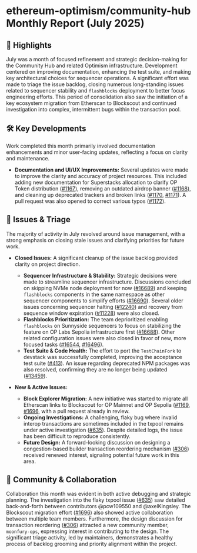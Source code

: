 # ethereum-optimism/community-hub Monthly Report (July 2025)

## 🚀 Highlights
July was a month of focused refinement and strategic decision-making for the Community Hub and related Optimism infrastructure. Development centered on improving documentation, enhancing the test suite, and making key architectural choices for sequencer operations. A significant effort was made to triage the issue backlog, closing numerous long-standing issues related to sequencer stability and `flashblocks` deployment to better focus engineering efforts. This period of consolidation also saw the initiation of a key ecosystem migration from Etherscan to Blockscout and continued investigation into complex, intermittent bugs within the transaction pool.

## 🛠️ Key Developments
Work completed this month primarily involved documentation enhancements and minor user-facing updates, reflecting a focus on clarity and maintenance.

- **Documentation and UI/UX Improvements:** Several updates were made to improve the clarity and accuracy of project resources. This included adding new documentation for Superstacks allocation to clarify OP Token distribution ([#1167](https://github.com/ethereum-optimism/community-hub/pull/1167)), removing an outdated airdrop banner ([#1168](https://github.com/ethereum-optimism/community-hub/pull/1168)), and cleaning up deprecated trackers and broken links ([#1170](https://github.com/ethereum-optimism/community-hub/pull/1170), [#1171](https://github.com/ethereum-optimism/community-hub/pull/1171)). A pull request was also opened to correct various typos ([#1172](https://github.com/ethereum-optimism/community-hub/pull/1172)).

## 🐛 Issues & Triage
The majority of activity in July revolved around issue management, with a strong emphasis on closing stale issues and clarifying priorities for future work.

- **Closed Issues:** A significant cleanup of the issue backlog provided clarity on project direction.
    - **Sequencer Infrastructure & Stability:** Strategic decisions were made to streamline sequencer infrastructure. Discussions concluded on skipping NVMe node deployment for now ([#16689](https://github.com/ethereum-optimism/community-hub/issues/16689)) and keeping `flashblocks` components in the same namespace as other sequencer components to simplify efforts ([#16690](https://github.com/ethereum-optimism/community-hub/issues/16690)). Several older issues concerning sequencer halting ([#12240](https://github.com/ethereum-optimism/community-hub/issues/12240)) and recovery from sequence window expiration ([#11228](https://github.com/ethereum-optimism/community-hub/issues/11228)) were also closed.
    - **Flashblocks Prioritization:** The team deprioritized enabling `flashblocks` on Sunnyside sequencers to focus on stabilizing the feature on OP Labs Sepolia infrastructure first ([#16688](https://github.com/ethereum-optimism/community-hub/issues/16688)). Other related configuration issues were also closed in favor of new, more focused tasks ([#16544](https://github.com/ethereum-optimism/community-hub/issues/16544), [#16496](https://github.com/ethereum-optimism/community-hub/issues/16496)).
    - **Test Suite & Code Health:** The effort to port the `TestChainFork` to devstack was successfully completed, improving the acceptance test suite ([#413](https://github.com/ethereum-optimism/community-hub/issues/413)). An issue regarding deprecated NPM packages was also resolved, confirming they are no longer being updated ([#13459](https://github.com/ethereum-optimism/community-hub/issues/13459)).

- **New & Active Issues:**
    - **Block Explorer Migration:** A new initiative was started to migrate all Etherscan links to Blockscout for OP Mainnet and OP Sepolia ([#1169](https://github.com/ethereum-optimism/community-hub/issues/1169), [#1696](https://github.com/ethereum-optimism/community-hub/issues/1696]), with a pull request already in review.
    - **Ongoing Investigations:** A challenging, flaky bug where invalid interop transactions are sometimes included in the txpool remains under active investigation ([#635](https://github.com/ethereum-optimism/community-hub/issues/635)). Despite detailed logs, the issue has been difficult to reproduce consistently.
    - **Future Design:** A forward-looking discussion on designing a congestion-based builder transaction reordering mechanism ([#306](https://github.com/ethereum-optimism/community-hub/issues/306)) received renewed interest, signaling potential future work in this area.

## 💬 Community & Collaboration
Collaboration this month was evident in both active debugging and strategic planning. The investigation into the flaky txpool issue ([#635](https://github.com/ethereum-optimism/community-hub/issues/635)) saw detailed back-and-forth between contributors @pcw109550 and @axelKingsley. The Blockscout migration effort ([#1696](https://github.com/ethereum-optimism/community-hub/issues/1696)) also showed active collaboration between multiple team members. Furthermore, the design discussion for transaction reordering ([#306](https://github.com/ethereum-optimism/community-hub/issues/306)) attracted a new community member, `moonfury-ops`, expressing interest in contributing to the design. The significant triage activity, led by maintainers, demonstrates a healthy process of backlog grooming and priority alignment within the project.
